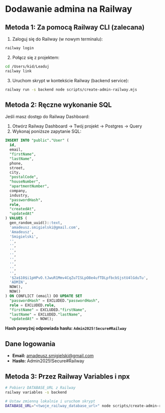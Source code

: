 # Dodawanie admina na Railway

## Metoda 1: Za pomocą Railway CLI (zalecana)

1. Zaloguj się do Railway (w nowym terminalu):
```bash
railway login
```

2. Połącz się z projektem:
```bash
cd /Users/kid/Leaduj
railway link
```

3. Uruchom skrypt w kontekście Railway (backend service):
```bash
railway run -s backend node scripts/create-admin-railway.mjs
```

## Metoda 2: Ręczne wykonanie SQL

Jeśli masz dostęp do Railway Dashboard:

1. Otwórz Railway Dashboard → Twój projekt → Postgres → Query
2. Wykonaj poniższe zapytanie SQL:

```sql
INSERT INTO "public"."User" (
  id,
  email,
  "firstName",
  "lastName",
  phone,
  street,
  city,
  "postalCode",
  "houseNumber",
  "apartmentNumber",
  company,
  industry,
  "passwordHash",
  role,
  "createdAt",
  "updatedAt"
) VALUES (
  gen_random_uuid()::text,
  'amadeusz.smigielski@gmail.com',
  'Amadeusz',
  'Smigielski',
  '',
  '',
  '',
  '',
  '',
  '',
  '',
  '',
  '$2a$10$i1pHPvO.tJwuR1Mmv4CqZu7ISLpO8e4ufTDLpfbcbSjstU4lGduTu',
  'ADMIN',
  NOW(),
  NOW()
) ON CONFLICT (email) DO UPDATE SET
  "passwordHash" = EXCLUDED."passwordHash",
  role = EXCLUDED.role,
  "firstName" = EXCLUDED."firstName",
  "lastName" = EXCLUDED."lastName",
  "updatedAt" = NOW();
```

**Hash powyżej odpowiada hasłu: `Admin2025!Secure#Railway`**

## Dane logowania

- **Email:** amadeusz.smigielski@gmail.com
- **Hasło:** Admin2025!Secure#Railway

## Metoda 3: Przez Railway Variables i npx

```bash
# Pobierz DATABASE_URL z Railway
railway variables -s backend

# Ustaw zmienną lokalnie i uruchom skrypt
DATABASE_URL="<twoje_railway_database_url>" node scripts/create-admin-railway.mjs
```

